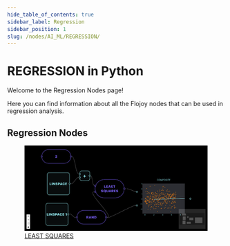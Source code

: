 ```yaml
---
hide_table_of_contents: true
sidebar_label: Regression
sidebar_position: 1
slug: /nodes/AI_ML/REGRESSION/
---
```


# REGRESSION in Python

Welcome to the Regression Nodes page!

Here you can find information about all the Flojoy nodes that can be used in regression analysis.

## Regression Nodes

<div className="flex flex-wrap" style={{ marginLeft: "-55px" }}>

<div className="p-4">
<a href="/nodes/AI_ML/REGRESSION/LEAST_SQUARES/">
<figure style={{ width: "200px", height: "200px", objectFit: "scale-down", marginRight: "15px" }}>
<img src="https://raw.githubusercontent.com/flojoy-ai/docs/main/docs/nodes/AI_ML/REGRESSION/LEAST_SQUARES/examples/EX1/output.jpeg" style={{ width: "200px", height: "200px", objectFit: "scale-down", marginRight: "15px" }} />
<figcaption>LEAST SQUARES</figcaption>
</figure>
</a></div>

</div>